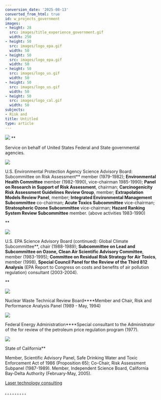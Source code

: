 ```yaml
---
conversion_date: '2025-08-13'
converted_from_html: true
id: w_projects_government
images:
- height: 28
  src: images/title_experience_government.gif
  width: 250
- height: 50
  src: images/logo_epa.gif
  width: 50
- height: 50
  src: images/logo_epa.gif
  width: 50
- height: 50
  src: images/logo_us.gif
  width: 50
- height: 50
  src: images/logo_us.gif
  width: 50
- height: 50
  src: images/logo_cal.gif
  width: 50
subjects:
- Risk and
title: Untitled
type: article
---
```


![](images/title_experience_government.gif)
**

Service on behalf of United States Federal and State governmental agencies.

![](images/logo_epa.gif)

 U.S. Environmental Protection Agency Science Advisory
Board:
Subcommittee on Risk Assessment** member (1979-1982);
**Environmental Health Committee** member (1982-1990), vice-chairman
1985-1990); **Panel on Research in Support of Risk Assessment**,
chairman; **Carcinogenicity Risk Assessment Guidelines Review Group**,
member; **Extrapolation Models Review Panel**, member; **Integrated
Environmental Management Subcommittee** co-chairman; **Acute Toxics
Subcommittee** vice-chairman; **Stratospheric Ozone Subcommittee**
vice-chairman; **Hazard Ranking System Review Subcommittee** member.
(above activities 1983-1990)

**

![](images/logo_epa.gif)

 U.S. EPA Science Advisory Board (continued):
Global
Climate Subcommittee**, chair (1988-1989); **Subcommittee on Lead and
Subcommittee on Ozone, Clean Air Scientific Advisory Committee**, member
(1983-1995); **Committee on Residual Risk Strategy for Air Toxics**,
member (1998), **Special Council Panel for the Review of the Third 812
Analysis** (EPA Report to Congress on costs and benefits of air pollution
regulation) consultant (2003-2004).

**

![](images/logo_us.gif)

 Nuclear Waste Technical Review Board****Member and Chair, Risk and Performance Analysis Panel (1989 - May, 1994)

![](images/logo_us.gif)

 Federal Energy Administration****Special consultant to the Administrator of the for review of the petroleum price regulation program (1977).

![](images/logo_cal.gif)

State of California**

Member, Scientific Advisory Panel, Safe Drinking Water and Toxic Enforcement Act of 1986 (Proposition 65); Co-Chair, Risk Assessment Subpanel (1987-1989). Member, Independent Science Board, California Bay-Delta Authority (February-May, 2005).

 [Laser technology consulting](/w_laser.htm)

[.](http://www.dunningmarketing.com)
[.](http://www.witnessamerica.com)
[.](http://www.witnessamerica.com/camcorders)
[.](http://www.ksql.com)
[.](http://www.ascendaviation.com)
[.](http://www.echovalleysupply.com)
[.](http://www.northworks.net)
[.](http://www.attainia.com)
[.](http://www.briandunning.com)